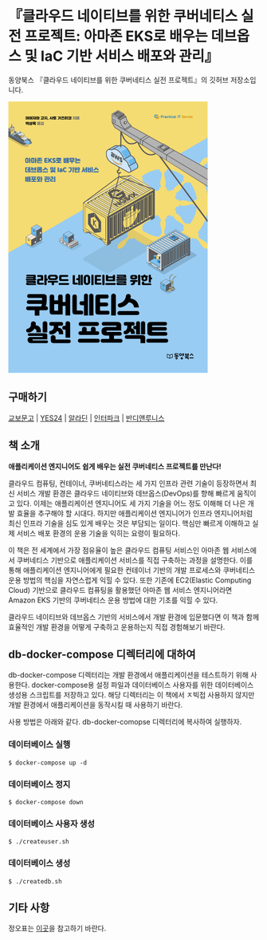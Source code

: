 # 『클라우드 네이티브를 위한 쿠버네티스 실전 프로젝트: 아마존 EKS로 배우는 데브옵스 및 IaC 기반 서비스 배포와 관리』

동양북스 『클라우드 네이티브를 위한 쿠버네티스 실전 프로젝트』의 깃허브 저장소입니다.

<img src="./readme/cover.jpg" width="400" height="544">

## 구매하기
[교보문고](https://bit.ly/35muioQ) | [YES24](https://bit.ly/3vvGMVW) | [알라딘](https://bit.ly/3gAcLyt) | [인터파크](https://bit.ly/3pSAY7z) | [반디앤루니스](https://bit.ly/3iLJyU3)

## 책 소개
**애플리케이션 엔지니어도 쉽게 배우는 실전 쿠버네티스 프로젝트를 만난다!**

클라우드 컴퓨팅, 컨테이너, 쿠버네티스라는 세 가지 인프라 관련 기술이 등장하면서 최신 서비스 개발 환경은 클라우드 네이티브와 데브옵스(DevOps)를 향해 빠르게 움직이고 있다. 이제는 애플리케이션 엔지니어도 세 가지 기술을 어느 정도 이해해 더 나은 개발 효율을 추구해야 할 시대다. 하지만 애플리케이션 엔지니어가 인프라 엔지니어처럼 최신 인프라 기술을 심도 있게 배우는 것은 부담되는 일이다. 핵심만 빠르게 이해하고 실제 서비스 배포 환경의 운용 기술을 익히는 요령이 필요하다.

이 책은 전 세계에서 가장 점유율이 높은 클라우드 컴퓨팅 서비스인 아마존 웹 서비스에서 쿠버네티스 기반으로 애플리케이션 서비스를 직접 구축하는 과정을 설명한다. 이를 통해 애플리케이션 엔지니어에게 필요한 컨테이너 기반의 개발 프로세스와 쿠버네티스 운용 방법의 핵심을 자연스럽게 익힐 수 있다. 또한 기존에 EC2(Elastic Computing Cloud) 기반으로 클라우드 컴퓨팅을 활용했던 아마존 웹 서비스 엔지니어라면 Amazon EKS 기반의 쿠버네티스 운용 방법에 대한 기초를 익힐 수 있다.

클라우드 네이티브와 데브옵스 기반의 서비스에서 개발 환경에 입문했다면 이 책과 함께 효율적인 개발 환경을 어떻게 구축하고 운용하는지 직접 경험해보기 바란다.
## db-docker-compose 디렉터리에 대하여

db-docker-compose 디렉터리는 개발 환경에서 애플리케이션을 테스트하기 위해 사용한다. docker-compose용 설정 파일과 데이터베이스 사용자를 위한 데이터베이스 생성용 스크립트를 저장하고 있다. 해당 디렉터리는 이 책에서 ㅈ빅접 사용하지 않지만 개발 환경에서 애플리케이션을 동작시킬 때 사용하기 바란다.

사용 방법은 아래와 같다. db-docker-comopse 디렉터리에 복사하여 실행하자.

### 데이터베이스 실행

```
$ docker-compose up -d
```

### 데이터베이스 정지

```
$ docker-compose down
```

### 데이터베이스 사용자 생성

```
$ ./createuser.sh
```

### 데이터베이스 생성

```
$ ./createdb.sh
```

## 기타 사항
정오표는 [이곳](./readme/errata/errata.md)을 참고하기 바란다.
